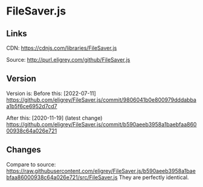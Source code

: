 # FileSaver.js
## Links
CDN: https://cdnjs.com/libraries/FileSaver.js

Source: http://purl.eligrey.com/github/FileSaver.js

## Version
Version is:
Before this: [2022-07-11]
https://github.com/eligrey/FileSaver.js/commit/9806041b0e800979dddabbaa1b5f6ce6952d7cd7

After this: [2020-11-19] (latest change)
https://github.com/eligrey/FileSaver.js/commit/b590aeeb3958a1baebfaa86000938c64a026e721

## Changes
Compare to source: https://raw.githubusercontent.com/eligrey/FileSaver.js/b590aeeb3958a1baebfaa86000938c64a026e721/src/FileSaver.js
They are perfectly identical.